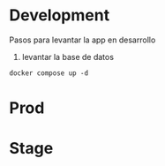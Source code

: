 # Development
Pasos para levantar la app en desarrollo

1. levantar la base de datos 
```
docker compose up -d
```




# Prod


# Stage